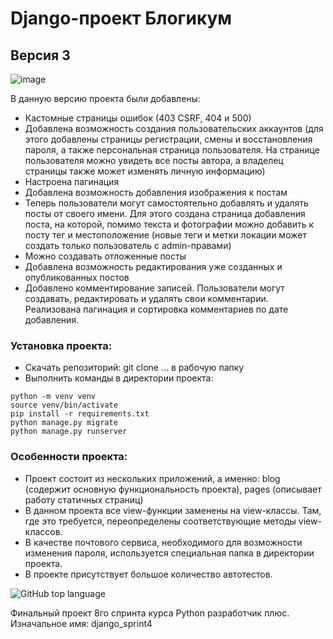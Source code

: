 
# Django-проект Блогикум
## Версия 3

![image](https://github.com/VilmenAbramian/blogicum-3/assets/58857991/1082ca6b-5305-4ef0-96f8-16186e4a5517)


В данную версию проекта были добавлены:
* Кастомные страницы ошибок (403 CSRF, 404 и 500)
* Добавлена возможность создания пользовательских аккаунтов (для этого добавлены страницы регистрации, смены и восстановления пароля, а также персональная страница пользователя. На странице пользователя можно увидеть все посты автора, а владелец страницы также может изменять личную информацию)
* Настроена пагинация 
* Добавлена возможность добавления изображения к постам
* Теперь пользователи могут самостоятельно добавлять и удалять посты от своего имени. Для этого создана страница добавления поста, на которой, помимо текста и фотографии можно добавить к посту тег и местоположение (новые теги и метки локации может создать только пользователь с admin-правами)
* Можно создавать отложенные посты
* Добавлена возможность редактирования уже созданных и опубликованных постов
* Добавлено комментирование записей. Пользователи могут создавать, редактировать и удалять свои комментарии. Реализована пагинация и сортировка комментариев по дате добавления.

### Установка проекта:
* Скачать репозиторий: git clone ... в рабочую папку
* Выполнить команды в директории проекта:
```
python -m venv venv
source venv/bin/activate
pip install -r requirements.txt
python manage.py migrate
python manage.py runserver
```

### Особенности проекта:
* Проект состоит из нескольких приложений, а именно: blog (содержит основную функциональность проекта), pages (описывает работу статичных страниц)
* В данном проекта все view-функции заменены на view-классы. Там, где это требуется, переопределены соответствующие методы view-классов.
* В качестве почтового сервиса, необходимого для возможности изменения пароля, используется специальная папка в директории проекта.
* В проекте присутствует большое количество автотестов.

![GitHub top language](https://img.shields.io/github/languages/top/VilmenAbramian/blogicum-3)

Финальный проект 8го спринта курса Python разработчик плюс.
Изначальное имя: django_sprint4
